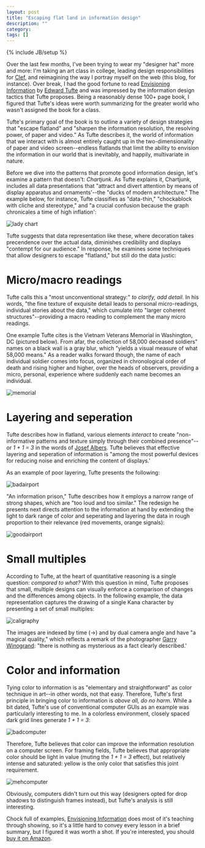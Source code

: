 ```yaml
---
layout: post
title: "Escaping flat land in information design"
description: ""
category:
tags: []
---
```

{% include JB/setup %}

Over the last few months, I've been trying to wear my "designer hat" more and more: I'm taking an art class in college, leading design responsibilities for [Clef](https://clef.io), and reimagining the way I portray myself on the web (this blog, for instance). Over break, I had the good fortune to read [Envisioning Information](http://refer.ly/agHm) by [Edward Tufte](http://www.edwardtufte.com/tufte/) and was impressed by the information design tactics that Tufte proposes. Being a reasonably dense 100+ page book, I figured that Tufte's ideas were worth summarizing for the greater world who wasn't assigned the book for a class.

Tufte's primary goal of the book is to outline a variety of design strategies that "escape flatland" and "sharpen the information resolution, the resolving power, of paper and video." As Tufte describes it, the world of information that we interact with is almost entirely caught up in the two-dimensionality of paper and video screen--endless flatlands that limit the ability to envision the information in our world that is inevitably, and happily, multivariate in nature.

Before we dive into the patterns that promote good information design, let's examine a pattern that doesn't: *Chartjunk*. As Tufte explains it, Chartjunk, includes all data presentations that "attract and divert attention by means of display apparatus and ornaments'--the "ducks of modern architecture." The example below, for instance, Tufte classifies as "data-thin," "chockablock with cliche and stereotype," and "a crucial confusion because the graph chronicales a time of high inflation':

![lady chart](http://f.cl.ly/items/073W1N0H3f2C0j3l0C0m/Screen%20Shot%202012-11-26%20at%204.43.52%20PM.png)

Tufte suggests that data representation like these, where decoration takes precendence over the actual data, diminishes credibility and displays "contempt for our audience." In response, he examines some techniques that allow designers to escape "flatland," but still do the data justic:

# Micro/macro readings

Tufte calls this a "most unconventional strategy:" *to clarify, add detail*. In his words, "the fine texture of exquisite detail leads to personal micro-readings, individual stories about the data," which cumulate into "larger coherent structures"--providing a macro reading to complement the many micro readings.

One example Tufte cites is the Vietnam Veterans Memorial in Washington, DC (pictured below). From afar, the collection of 58,000 deceased soldiers" names on a black wall is a gray blur, which "yields a visual measure of what 58,000 means." As a reader walks forward though, the name of each individual soldier comes into focus, organized in chronological order of death and rising higher and higher, over the heads of observers, providing a micro, personal, experience where suddenly each name becomes an individual.

![memorial](http://f.cl.ly/items/371T1s2i0w3R2X0p1V3O/Screen%20Shot%202012-11-26%20at%205.02.23%20PM.png)

# Layering and seperation

Tufte describes how in flatland, various elements *interact* to create "non-informative patterns and texture simply through their combined presence"--or *1 + 1 = 3* in the words of [Josef Albers](http://en.wikipedia.org/wiki/Josef_Albers). Tufte believes that effective layering and seperation of information is "among the most powerful devices for reducing noise and enriching the content of displays.'

As an example of poor layering, Tufte presents the following:

![badairport](http://f.cl.ly/items/1d1o3C0Q0h2g3e09412a/Screen%20Shot%202012-11-26%20at%205.10.10%20PM.png)

"An information prison," Tufte describes how it employs a narrow range of strong shapes, which are "too loud and too similar." The redesign he presents next directs attention to the information at hand by extending the light to dark range of color and seperating and layering the data in rough proportion to their relevance (red movements, orange signals):

![goodairport](http://f.cl.ly/items/2b3R3M1z06403y2H3m0E/Screen%20Shot%202012-11-26%20at%205.12.43%20PM.png)

# Small multiples

According to Tufte, at the heart of quantitative reasoning is a single question: *compared to what?* With this question in mind, Tufte proposes that small, multiple designs can visually enforce a comparison of changes and the differences among objects. In the following example, the data representation captures the drawing of a single Kana character by presenting a set of small multiples:

![caligraphy](http://f.cl.ly/items/300C2L203v3z1G1A1B12/Screen%20Shot%202012-11-26%20at%205.16.06%20PM.png)

The images are indexed by time (->) and by dual camera angle and have "a magical quality," which reflects a remark of the photographer [Garry Winogrand](http://en.wikipedia.org/wiki/Garry_Winogrand): "there is nothing as mysterious as a fact clearly described.'

# Color and information

Tying color to information is as "elementary and straightforward" as color technique in art--in other words, not that easy. Therefore, Tufte's first principle in bringing color to information is *above all, do no harm*. While a bit dated, Tufte's use of conventional computer GUIs as an example was particularly interesting to me. In a colorless environment, closely spaced dark grid lines generate *1 + 1 = 3*:

![badcomputer](http://f.cl.ly/items/1b470B1w3J2i113P1S33/Screen%20Shot%202012-11-26%20at%205.25.07%20PM.png)

Therefore, Tufte believes that color can improve the information resolution on a computer screen. For framing fields, Tufte believes that appropriate color should be light in value (muting the *1 + 1 = 3* effect), but relatively intense and saturated: yellow is the only color that satisfies this joint requirement.

![mehcomputer](http://f.cl.ly/items/1p3M3h3Z1x3c2R183e0J/Screen%20Shot%202012-11-26%20at%205.27.41%20PM.png)

Obviously, computers didn't turn out this way (designers opted for drop shadows to distinguish frames instead), but Tufte's analysis is still interesting.

Chock full of examples, [Envisioning Information](http://refer.ly/agHm) does most of it's teaching through showing, so it's a little hard to convey every lesson in a brief summary, but I figured it was worth a shot. If you're interested, you should [buy it on Amazon](http://refer.ly/agHm).

